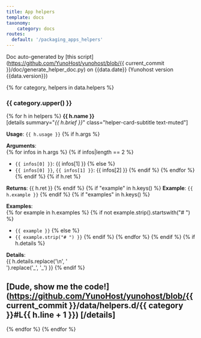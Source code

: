 ```yaml
---
title: App helpers
template: docs
taxonomy:
    category: docs
routes:
  default: '/packaging_apps_helpers'
---
```


Doc auto-generated by [this script](https://github.com/YunoHost/yunohost/blob/{{ current_commit }}/doc/generate_helper_doc.py) on {{data.date}} (Yunohost version {{data.version}})

{% for category, helpers in data.helpers %}
### {{ category.upper() }}
{% for h in helpers %}
**{{ h.name }}**  
[details summary="<i>{{ h.brief }}</i>" class="helper-card-subtitle text-muted"]
<p></p>

**Usage**: `{{ h.usage }}`
    {% if h.args %}

**Arguments**:  
        {% for infos in h.args %}
            {% if infos|length == 2 %}
- `{{ infos[0] }}`: {{ infos[1] }}
            {% else %}
- `{{ infos[0] }}`, `{{ infos[1] }}`: {{ infos[2] }}
            {% endif %}
        {% endfor %}
    {% endif %}
    {% if h.ret %}

**Returns**: {{ h.ret }}
    {% endif %}
    {% if "example" in h.keys() %}
**Example**: `{{ h.example }}`
    {% endif %}
    {% if "examples" in h.keys() %}

**Examples**:  
        {% for example in h.examples %}
            {% if not example.strip().startswith("# ") %}
- `{{ example }}`
            {% else %}
- `{{ example.strip("# ") }}`
            {% endif %}
        {% endfor %}
    {% endif %}
    {% if h.details %}

**Details**:  
{{ h.details.replace('\n', '</br>').replace('_', '\_') }}
    {% endif %}

[Dude, show me the code!](https://github.com/YunoHost/yunohost/blob/{{ current_commit }}/data/helpers.d/{{ category }}#L{{ h.line + 1 }})
[/details]
----------------
{% endfor %}
{% endfor %}
